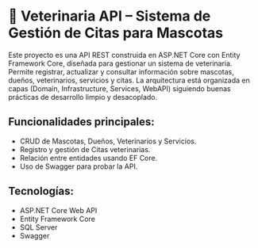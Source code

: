 # 🐾 Veterinaria API – Sistema de Gestión de Citas para Mascotas
Este proyecto es una API REST construida en ASP.NET Core con Entity Framework Core, diseñada para gestionar un sistema de veterinaria. Permite registrar, actualizar y consultar información sobre mascotas, dueños, veterinarios, servicios y citas. La arquitectura está organizada en capas (Domain, Infrastructure, Services, WebAPI) siguiendo buenas prácticas de desarrollo limpio y desacoplado.

## Funcionalidades principales:
- CRUD de Mascotas, Dueños, Veterinarios y Servicios.
- Registro y gestión de Citas veterinarias.
- Relación entre entidades usando EF Core.
- Uso de Swagger para probar la API.

## Tecnologías:
- ASP.NET Core Web API
- Entity Framework Core
- SQL Server
- Swagger
